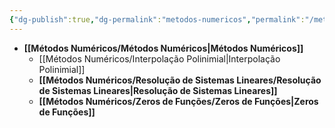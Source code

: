 ```yaml
---
{"dg-publish":true,"dg-permalink":"metodos-numericos","permalink":"/metodos-numericos/","dgShowLocalGraph":true,"created":"2025-05-20T13:30:13.842-03:00"}
---
```




- **[[Métodos Numéricos/Métodos Numéricos\|Métodos Numéricos]]**
	- [[Métodos Numéricos/Interpolação Polinimial\|Interpolação Polinimial]]
	- **[[Métodos Numéricos/Resolução de Sistemas Lineares/Resolução de Sistemas Lineares\|Resolução de Sistemas Lineares]]**
	- **[[Métodos Numéricos/Zeros de Funções/Zeros de Funções\|Zeros de Funções]]**


